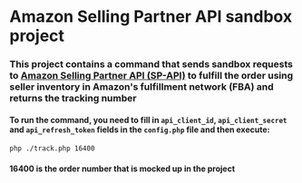 # Amazon Selling Partner API sandbox project

### This project contains a command that sends sandbox requests to [Amazon Selling Partner API (SP-API)](https://developer-docs.amazon.com/sp-api) to fulfill the order using seller inventory in Amazon's fulfillment network (FBA) and returns the tracking number

#### To run the command, you need to fill in `api_client_id`, `api_client_secret` and `api_refresh_token` fields in the `config.php` file and then execute:
```
php ./track.php 16400
```

#### 16400 is the order number that is mocked up in the project